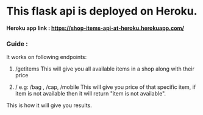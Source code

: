 # This flask api is deployed on Heroku.

**Heroku app link : https://shop-items-api-at-heroku.herokuapp.com/**

### Guide :
It works on following endpoints:

1) /getitems 
This will give you all available items in a shop along with their price

2) /<provide any item name>
e.g: /bag , /cap, /mobile
This will give you price of that specific item, if item is not available then it will return "item is not available".

This is how it will give you results.

